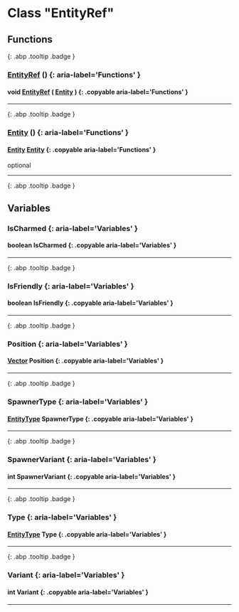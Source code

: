 # Class "EntityRef"
## Functions
[ ](#){: .abp .tooltip .badge }
### [EntityRef](../EntityRef) () {: aria-label='Functions' }
#### void [EntityRef](../EntityRef) ( [Entity](../Entity) )  {: .copyable aria-label='Functions' }

___ 
[ ](#){: .abp .tooltip .badge }
### [Entity](../Entity) () {: aria-label='Functions' }
#### [Entity](../Entity) [Entity](../Entity)  {: .copyable aria-label='Functions' }
optional 
___ 
[ ](#){: .abp .tooltip .badge }
## Variables
### IsCharmed {: aria-label='Variables' }
#### boolean IsCharmed  {: .copyable aria-label='Variables' }

___ 
[ ](#){: .abp .tooltip .badge }
### IsFriendly {: aria-label='Variables' }
#### boolean IsFriendly  {: .copyable aria-label='Variables' }

___ 
[ ](#){: .abp .tooltip .badge }
### Position {: aria-label='Variables' }
#### [Vector](../Vector) Position  {: .copyable aria-label='Variables' }

___ 
[ ](#){: .abp .tooltip .badge }
### SpawnerType {: aria-label='Variables' }
#### [EntityType](../enums/EntityType) SpawnerType  {: .copyable aria-label='Variables' }

___ 
[ ](#){: .abp .tooltip .badge }
### SpawnerVariant {: aria-label='Variables' }
#### int SpawnerVariant  {: .copyable aria-label='Variables' }

___ 
[ ](#){: .abp .tooltip .badge }
### Type {: aria-label='Variables' }
#### [EntityType](../enums/EntityType) Type  {: .copyable aria-label='Variables' }

___ 
[ ](#){: .abp .tooltip .badge }
### Variant {: aria-label='Variables' }
#### int Variant  {: .copyable aria-label='Variables' }

___ 

